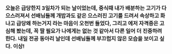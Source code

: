 ### 오늘은 급당한지 3일차가 되는 날이었는데, 중식때 내가 배분하는 고기가 다 으스러져서 선배님들께 개밥과도 같은 으스러진 고기를 드려서 속상하고 화나고 급당왜 하는거지 라는 마음이 오천번 들었다, 그리고 에저 자격증은 고심해 봤는데, 꼭 딸 필요가 나에게는 없는 것 같아서 다른 일어 더 진중하려 한다. 내일 전공 동아리 날인데 선배님들께 부끄럽지 않은 모습을 보이고 싶다. 이상!
